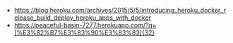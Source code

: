 - https://blog.heroku.com/archives/2015/5/5/introducing_heroku_docker_release_build_deploy_heroku_apps_with_docker
- https://peaceful-basin-7277.herokuapp.com/?q=[%E3%82%B7%E3%83%90%E3%83%83]{32}
